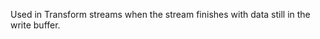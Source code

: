 
Used in Transform streams when the stream finishes with data still in the write
buffer.

<a id="ERR_UNKNOWN_SIGNAL"></a>
